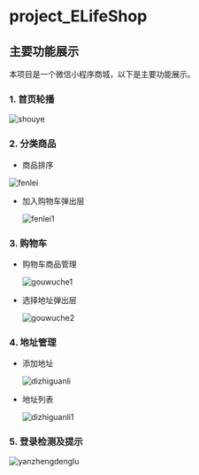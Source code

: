 # project_ELifeShop

## 主要功能展示

本项目是一个微信小程序商城，以下是主要功能展示。

### 1. 首页轮播

![shouye](https://github.com/XiTing714/mimi_program_picture/blob/master/readme/shouye.png)



### 2. 分类商品

* 商品排序

![fenlei](https://github.com/XiTing714/mimi_program_picture/blob/master/readme/fenlei.png)


* 加入购物车弹出层

  ![fenlei1](https://github.com/XiTing714/mimi_program_picture/blob/master/readme/fenlei1.png)



### 3. 购物车

* 购物车商品管理

  ![gouwuche1](https://github.com/XiTing714/mimi_program_picture/blob/master/readme/gouwuche1.png)

  

* 选择地址弹出层

  ![gouwuche2](https://github.com/XiTing714/mimi_program_picture/blob/master/readme/gouwuche2.png)



### 4. 地址管理

* 添加地址

  ![dizhiguanli](https://github.com/XiTing714/mimi_program_picture/blob/master/readme/dizhiguanli.png)



* 地址列表

  ![dizhiguanli1](https://github.com/XiTing714/mimi_program_picture/blob/master/readme/dizhiguanli1.png)



### 5. 登录检测及提示

![yanzhengdenglu](https://github.com/XiTing714/mimi_program_picture/blob/master/readme/yanzhengdenglu.png)

